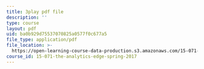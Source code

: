 ```yaml
---
title: 3play pdf file
description: ''
type: course
layout: pdf
uid: ba0b929d75537070825a0577f0c677a5
file_type: application/pdf
file_location: >-
  https://open-learning-course-data-production.s3.amazonaws.com/15-071-the-analytics-edge-spring-2017/ba0b929d75537070825a0577f0c677a5_Goi9xfybb80.pdf
course_id: 15-071-the-analytics-edge-spring-2017
---
```

